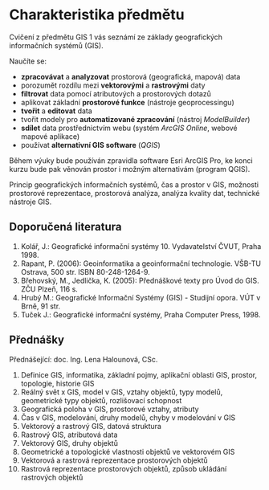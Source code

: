 # Charakteristika předmětu

Cvičení z předmětu GIS 1 vás seznámí ze základy geografických informačních systémů (GIS).

Naučíte se:

- **zpracovávat** a **analyzovat** prostorová (geografická, mapová) data
- porozumět rozdílu mezi **vektorovými** a **rastrovými** daty
- **filtrovat** data pomocí atributových a prostorových dotazů
- aplikovat základní **prostorové funkce** (nástroje geoprocessingu)
- **tvořit** a **editovat** data
- tvořit modely pro **automatizované zpracování** (nástroj _ModelBuilder_)
- **sdílet** data prostřednictvím webu (systém _ArcGIS Online_, webové mapové aplikace)
- používat **alternativní GIS software** (_QGIS_)

Během výuky bude používán zpravidla software Esri ArcGIS Pro, ke konci kurzu bude pak věnován prostor i možným alternativám (program QGIS).

Princip geografických informačních systémů, čas a prostor v GIS, možnosti prostorové reprezentace, prostorová analýza, analýza kvality dat, technické nástroje GIS.

## Doporučená literatura

1. Kolář, J.: Geografické informační systémy 10. Vydavatelství ČVUT, Praha 1998.
2. Rapant, P. (2006): Geoinformatika a geoinformační technologie. VŠB-TU Ostrava, 500 str. ISBN 80-248-1264-9.
3. Břehovský, M., Jedlička, K. (2005): Přednáškové texty pro Úvod do GIS. ZČU Plzeň, 116 s.
4. Hrubý M.: Geografické Informační Systémy (GIS) - Studijní opora. VÚT v Brně, 91 str.
5. Tuček J.: Geografické informační systémy, Praha Computer Press, 1998.

## Přednášky

Přednášející: doc. Ing. Lena Halounová, CSc.

1. Definice GIS, informatika, základní pojmy, aplikační oblasti GIS, prostor, topologie, historie GIS
2. Reálný svět x GIS, model v GIS, vztahy objektů, typy modelů, geometrické typy objektů, rozlišovací schopnost
3. Geografická poloha v GIS, prostorové vztahy, atributy
4. Čas v GIS, modelování, druhy modelů, chyby v modelování v GIS
5. Vektorový a rastrový GIS, datová struktura
6. Rastrový GIS, atributová data
7. Vektorový GIS, druhy objektů
8. Geometrické a topologické vlastnosti objektů ve vektorovém GIS
9. Vektorová a rastrová reprezentace prostorových objektů
10. Rastrová reprezentace prostorových objektů, způsob ukládání rastrových objektů
